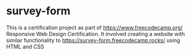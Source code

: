 # survey-form

This is a certification project as part of https://www.freecodecamp.org/ Responsive Web Design Certification. It involved creating a website with similar functionality to https://survey-form.freecodecamp.rocks/ using HTML and CSS
